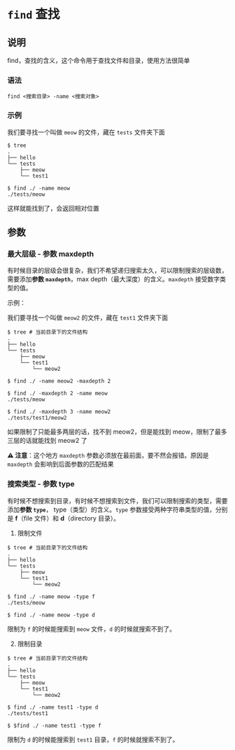# `find` 查找

## 说明

find，查找的含义，这个命令用于查找文件和目录，使用方法很简单

### 语法

```shell
find <搜索目录> -name <搜索对象>
```

### 示例

我们要寻找一个叫做 `meow` 的文件，藏在 `tests` 文件夹下面

```shell
$ tree
.
├── hello
└── tests
    ├── meow
    └── test1
	
$ find ./ -name meow
./tests/meow
```

这样就能找到了，会返回相对位置

## 参数

### 最大层级 - 参数 maxdepth

有时候目录的层级会很复杂，我们不希望递归搜索太久，可以限制搜索的层级数，需要添加**参数 `maxdepth`**，max depth（最大深度）的含义。`maxdepth` 接受数字类型的值。

示例：

我们要寻找一个叫做 `meow2` 的文件，藏在 `test1` 文件夹下面

```shell
$ tree # 当前目录下的文件结构
.
├── hello
└── tests
    ├── meow
    └── test1
        └── meow2
		
$ find ./ -name meow2 -maxdepth 2

$ find ./ -maxdepth 2 -name meow
./tests/meow

$ find ./ -maxdepth 3 -name meow2
./tests/test1/meow2
```

如果限制了只能最多两层的话，找不到 meow2，但是能找到 meow，限制了最多三层的话就能找到 meow2 了

**⚠️ 注意**：这个地方 `maxdepth` 参数必须放在最前面，要不然会报错。原因是 `maxdepth` 会影响到后面参数的匹配结果

### 搜索类型 - 参数 type

有时候不想搜索到目录，有时候不想搜索到文件，我们可以限制搜索的类型，需要添加**参数 `type`**， type（类型）的含义。`type` 参数接受两种字符串类型的值，分别是 **f**（file 文件）和 **d**（directory 目录）。

1. 限制文件 

```shell
$ tree # 当前目录下的文件结构
.
├── hello
└── tests
    ├── meow
    └── test1
        └── meow2
		
$ find ./ -name meow -type f
./tests/meow

$ find ./ -name meow -type d

```

限制为 `f` 的时候能搜索到 `meow` 文件，`d` 的时候就搜索不到了。

2. 限制目录

```shell
$ tree # 当前目录下的文件结构
.
├── hello
└── tests
    ├── meow
    └── test1
        └── meow2
		
$ find ./ -name test1 -type d
./tests/test1

$ $find ./ -name test1 -type f

```

限制为 `d` 的时候能搜索到 `test1` 目录，`f` 的时候就搜索不到了。